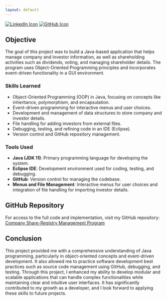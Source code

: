 ```yaml
---
layout: default
---
```

<div>
    <a href="https://www.linkedin.com/in/simardeep1098"><img src="https://img.icons8.com/fluency/60/linkedin.png" alt="LinkedIn Icon"/></a>
    <a href="https://github.com/Simardeep1098"><img src="https://img.icons8.com/plasticine/60/github.png" alt="GitHub Icon"/></a>
</div>


## Objective

The goal of this project was to build a Java-based application that helps manage company and investor information, as well as shareholding activities such as dividends, voting, and managing shareholder details. The program uses Object-Oriented Programming principles and incorporates event-driven functionality in a GUI environment.

### Skills Learned
- Object-Oriented Programming (OOP) in Java, focusing on concepts like inheritance, polymorphism, and encapsulation.
- Event-driven programming for interactive menus and user choices.
- Development and management of data structures to store company and investor details.
- File handling for adding investors from external files.
- Debugging, testing, and refining code in an IDE (Eclipse).
- Version control and GitHub repository management.

### Tools Used
- **Java (JDK 11)**: Primary programming language for developing the system.
- **Eclipse IDE**: Development environment used for coding, testing, and debugging.
- **GitHub**: Version control for managing the codebase.
- **Menus and File Management**: Interactive menus for user choices and integration of file handling for importing investor details.

## GitHub Repository

For access to the full code and implementation, visit my GitHub repository: [Company Share-Registry Management Program](https://github.com/Simardeep1098/CompanyManagementProgram/tree/main/Company%20Management%20Program%20Java/src/itech2306/assignment)

## Conclusion

This project provided me with a comprehensive understanding of Java programming, particularly in object-oriented concepts and event-driven development. It also allowed me to practice software development best practices such as source code management using GitHub, debugging, and testing. Through this project, I enhanced my ability to develop modular and scalable applications that can handle complex functionalities while maintaining clear and intuitive user interfaces. It has significantly contributed to my growth as a developer, and I look forward to applying these skills to future projects.
